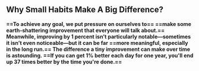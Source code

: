 
## Why Small Habits Make A Big Difference?

**==To achieve any goal, we put pressure on ourselves to==
==make some earth-shattering improvement that everyone will talk about.==
Meanwhile, improving by 1 percent isn’t particularly notable—sometimes it
isn’t even noticeable—but it can be far ==more meaningful, especially in the long run.== The difference a tiny improvement can make over time is astounding. ==If you can get 1% better each day for one year, you'll end up 37 times better by the time you're done.==**